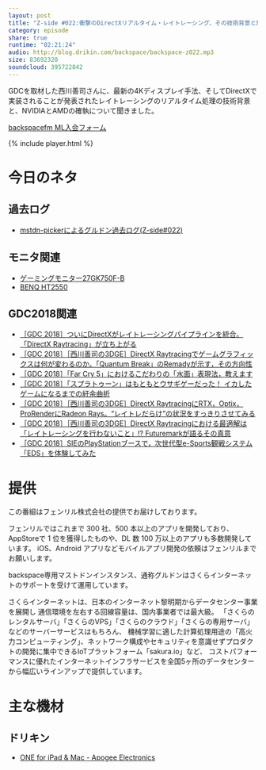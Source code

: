 ```yaml
---
layout: post
title: "Z-side #022:衝撃のDirectXリアルタイム・レイトレーシング、その技術背景と舞台裏"
category: episode
share: true
runtime: "02:21:24"
audio: http://blog.drikin.com/backspace/backspace-z022.mp3
size: 83692320
soundcloud: 395722842
---
```


GDCを取材した西川善司さんに、最新の4Kディスプレイ手法、そしてDirectXで実装されることが発表されたレイトレーシングのリアルタイム処理の技術背景と、NVIDIAとAMDの確執について聞きました。

[backspacefm ML入会フォーム](http://backspace.us11.list-manage.com/subscribe?u=09c933bd3997c1d16dbed156a&id=84b6529b91)

{% include player.html %}

# 今日のネタ

## 過去ログ
* [mstdn-pickerによるグルドン過去ログ(Z-side#022)](https://rbtnn.github.io/mstdn-picker/?instance=mstdn.guru&since_id=99747967173412972&max_id=99748609253884068)

## モニタ関連
* [ゲーミングモニター27GK750F-B](https://game.watch.impress.co.jp/topics/lgm1803/)
* [BENQ HT2550](https://av.watch.impress.co.jp/docs/series/dg/1110142.html)

## GDC2018関連
* [［GDC 2018］ついにDirectXがレイトレーシングパイプラインを統合。「DirectX Raytracing」が立ち上がる](http://www.4gamer.net/games/033/G003329/20180320141/)
* [［GDC 2018］［西川善司の3DGE］DirectX Raytracingでゲームグラフィックスは何が変わるのか。「Quantum Break」のRemadyが示す，その方向性](http://www.4gamer.net/games/033/G003329/20180321003/)
* [［GDC 2018］「Far Cry 5」におけるこだわりの「水面」表現法，教えます](http://www.4gamer.net/games/380/G038063/20180321017/)
* [［GDC 2018］「スプラトゥーン」はもともとウサギゲーだった！ イカしたゲームになるまでの紆余曲折](http://www.4gamer.net/games/368/G036835/20180322116/)
* [［GDC 2018］［西川善司の3DGE］DirectX RaytracingにRTX，Optix，ProRenderにRadeon Rays。“レイトレだらけ”の状況をすっきりさせてみる](http://www.4gamer.net/games/033/G003329/20180323013/)
* [［GDC 2018］［西川善司の3DGE］DirectX Raytracingにおける最適解は「レイトレーシングを行わないこと」!? Futuremarkが語るその真意](http://www.4gamer.net/games/033/G003329/20180323164/)
* [［GDC 2018］SIEのPlayStationブースで，次世代型e-Sports観戦システム「EDS」を体験してみた](http://www.4gamer.net/games/999/G999902/20180324012/)

# 提供

この番組はフェンリル株式会社の提供でお届けしております。

フェンリルではこれまで 300 社、500 本以上のアプリを開発しており、AppStoreで 1 位を獲得したものや、DL 数 100 万以上のアプリも多数開発しています。
iOS、Android アプリなどモバイルアプリ開発の依頼はフェンリルまでお願いします。

backspace専用マストドンインスタンス、通称グルドンはさくらインターネットのサポートを受けて運用しています。

さくらインターネットは、日本のインターネット黎明期からデータセンター事業を展開し
通信環境を左右する回線容量は、国内事業者では最大級。
「さくらのレンタルサーバ」「さくらのVPS」「さくらのクラウド」「さくらの専用サーバ」などのサーバーサービスはもちろん、
機械学習に適した計算処理用途の「高火力コンピューティング」、ネットワーク構成やセキュリティを意識せずプロダクトの開発に集中できるIoTプラットフォーム「sakura.io」など、
コストパフォーマンスに優れたインターネットインフラサービスを全国5ヶ所のデータセンターから幅広いラインアップで提供しています。

# 主な機材

## ドリキン
* [ONE for iPad & Mac - Apogee Electronics](http://amzn.to/2DJVyyj)
